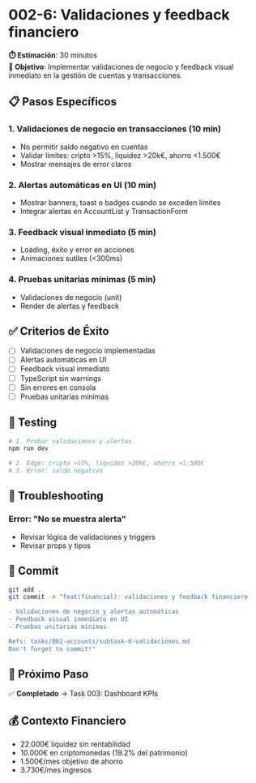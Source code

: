 # 002-6: Validaciones y feedback financiero

**⏱️ Estimación**: 30 minutos  
**🎯 Objetivo**: Implementar validaciones de negocio y feedback visual inmediato en la gestión de cuentas y transacciones.

## 📋 Pasos Específicos

### 1. Validaciones de negocio en transacciones (10 min)

- No permitir saldo negativo en cuentas
- Validar límites: cripto >15%, liquidez >20k€, ahorro <1.500€
- Mostrar mensajes de error claros

### 2. Alertas automáticas en UI (10 min)

- Mostrar banners, toast o badges cuando se exceden límites
- Integrar alertas en AccountList y TransactionForm

### 3. Feedback visual inmediato (5 min)

- Loading, éxito y error en acciones
- Animaciones sutiles (<300ms)

### 4. Pruebas unitarias mínimas (5 min)

- Validaciones de negocio (unit)
- Render de alertas y feedback

## ✅ Criterios de Éxito

- [ ] Validaciones de negocio implementadas
- [ ] Alertas automáticas en UI
- [ ] Feedback visual inmediato
- [ ] TypeScript sin warnings
- [ ] Sin errores en consola
- [ ] Pruebas unitarias mínimas

## 🧪 Testing

```bash
# 1. Probar validaciones y alertas
npm run dev

# 2. Edge: cripto >15%, liquidez >20k€, ahorro <1.500€
# 3. Error: saldo negativo
```

## 🔄 Troubleshooting

### Error: "No se muestra alerta"

- Revisar lógica de validaciones y triggers
- Revisar props y tipos

## 📝 Commit

```bash
git add .
git commit -m "feat(financial): validaciones y feedback financiero

- Validaciones de negocio y alertas automáticas
- Feedback visual inmediato en UI
- Pruebas unitarias mínimas

Refs: tasks/002-accounts/subtask-6-validaciones.md
Don't forget to commit!"
```

## 🎯 Próximo Paso

✅ **Completado** → Task 003: Dashboard KPIs

## 💰 Contexto Financiero

- 22.000€ liquidez sin rentabilidad
- 10.000€ en criptomonedas (19.2% del patrimonio)
- 1.500€/mes objetivo de ahorro
- 3.730€/mes ingresos
